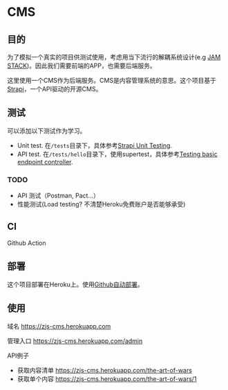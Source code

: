 # CMS

## 目的

为了模拟一个真实的项目供测试使用，考虑用当下流行的解耦系统设计(e.g [JAM STACK](https://jamstack.org/what-is-jamstack/))。因此我们需要前端的APP，也需要后端服务。

这里使用一个CMS作为后端服务。CMS是内容管理系统的意思。这个项目基于[Strapi](https://strapi.io/)，一个API驱动的开源CMS。

## 测试

可以添加以下测试作为学习。

- Unit test. 在`/tests`目录下，具体参考[Strapi Unit Testing](https://strapi.io/documentation/developer-docs/latest/guides/unit-testing.html).
- API test. 在`/tests/hello`目录下，使用supertest，具体参考[Testing basic endpoint controller](https://strapi.io/documentation/developer-docs/latest/guides/unit-testing.html#testing-basic-endpoint-controller).

### TODO

- API 测试（Postman, Pact...）
- 性能测试(Load testing? 不清楚Heroku免费账户是否能够承受)

## CI

Github Action

## 部署

这个项目部署在Heroku上。使用[Github自动部署](https://devcenter.heroku.com/articles/github-integration)。

## 使用

域名 https://zjs-cms.herokuapp.com

管理入口 https://zjs-cms.herokuapp.com/admin

API例子

- 获取内容清单 https://zjs-cms.herokuapp.com/the-art-of-wars
- 获取单个内容 https://zjs-cms.herokuapp.com/the-art-of-wars/1
